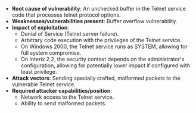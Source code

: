 - **Root cause of vulnerability**: An unchecked buffer in the Telnet service code that processes telnet protocol options.
- **Weaknesses/vulnerabilities present**: Buffer overflow vulnerability.
- **Impact of exploitation**:
    - Denial of Service (Telnet server failure).
    - Arbitrary code execution with the privileges of the Telnet service.
    - On Windows 2000, the Telnet service runs as SYSTEM, allowing for full system compromise.
    - On Interix 2.2, the security context depends on the administrator's configuration, allowing for potentially lower impact if configured with least privilege.
- **Attack vectors**: Sending specially crafted, malformed packets to the vulnerable Telnet service.
- **Required attacker capabilities/position**:
    - Network access to the Telnet service.
    - Ability to send malformed packets.